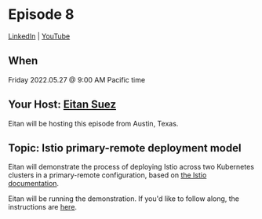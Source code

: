 # Episode 8

[LinkedIn](https://www.linkedin.com/video/event/urn:li:ugcPost:6935608636043919360/) | [YouTube](https://www.youtube.com/watch?v=g044E5eyGsI)

## When

Friday 2022.05.27 @ 9:00 AM Pacific time

## Your Host: [Eitan Suez](https://www.linkedin.com/in/eitan-suez-2336b26/)

Eitan will be hosting this episode from Austin, Texas.

## Topic:  Istio primary-remote deployment model

Eitan will demonstrate the process of deploying Istio across two Kubernetes clusters in a primary-remote configuration, based on [the Istio documentation](https://istio.io/latest/docs/setup/install/multicluster/primary-remote/).

Eitan will be running the demonstration.  If you'd like to follow along, the instructions are [here](demo/index.md).